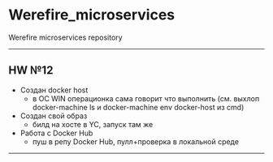 # Werefire_microservices
Werefire microservices repository

---

## HW №12

* Создан docker host
  * в ОС WIN операционка сама говорит что выполнить (см. выхлоп docker-machine ls и docker-machine env docker-host из cmd)
* Создан свой образ
  * билд на хосте в YC, запуск там же
* Работа с Docker Hub
  * пуш в репу Docker Hub, пулл+проверка в локальной среде

---
